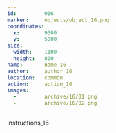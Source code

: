 ```yaml
---
id:			016
marker: 	objects/object_16.png
coordinates:
  x:		9300
  y:		5000
size:
  width:	1100
  height:	800
name: 		name_16
author:		author_16
location: 	common
action: 	action_16
images:
  -			archive/16/01.png
  -			archive/16/02.png
---
```


instructions_16

